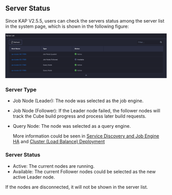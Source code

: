 ## Server Status ##

Since KAP V2.5.5, users can check the servers status among the server list in the system page, which is shown in the following figure:

![servers status](images/server_status/server_status.en.png)

### Server Type ###

* Job Node (Leader): The node was selected as the job engine.

* Job Node (Follower): If the Leader node failed, the follower nodes will track the Cube build progress and process later build requests.

* Query Node: The node was selected as a query engine.

  More information could be seen in [Service Discovery and Job Engine HA](../install/adv_install_ha.en.md) and [Cluster (Load Balance) Deployment](../install/adv_install_lb.en.md)

### Server Status ###

* Active: The current nodes are running.
* Available: The current Follower nodes could be selected as the new active Leader node.

If the nodes are disconnected, it will not be shown in the server list.
